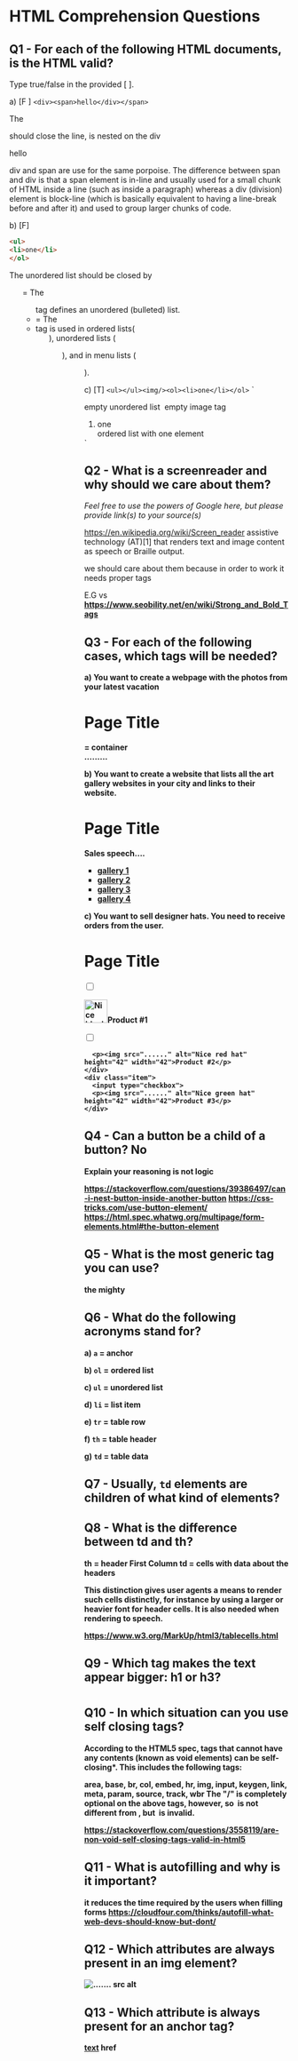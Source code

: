 # HTML Comprehension Questions


## Q1 - For each of the following HTML documents, is the HTML valid?

Type true/false in the provided [ ].

a) [F ] `<div><span>hello</div></span>`

The <div> should close the line, <span> is nested on the div

<div><span>hello</span></div>

div and span are use for the same porpoise. The difference between span and div is that a span element is in-line and usually used for a small chunk of HTML inside a line (such as inside a paragraph) whereas a div (division) element is block-line (which is basically equivalent to having a line-break before and after it) and used to group larger chunks of code.

b) [F]

```html
<ul>
<li>one</li>
</ol>
```
The unordered list should be closed by </ul>
<ul> = The <ul> tag defines an unordered (bulleted) list.
<li> = The <li> tag is used in ordered lists(<ol>), unordered lists (<ul>), and in menu lists (<menu>).

c) [T] `<ul></ul><img/><ol><li>one</li></ol>`
`<ul></ul> empty unordered list
<img/> empty image tag
<ol>
    <li>one</li> ordered list with one element
</ol>`


## Q2 - What is a screenreader and why should we care about them?

_Feel free to use the powers of Google here, but please provide link(s) to your source(s)_

https://en.wikipedia.org/wiki/Screen_reader
 assistive technology (AT)[1] that renders text and image content as speech or Braille output.

 we should care about them because in order to work it needs proper tags

 E.G <bold> vs <strong>
 https://www.seobility.net/en/wiki/Strong_and_Bold_Tags







## Q3 - For each of the following cases, which tags will be needed?

a) You want to create a webpage with the photos from your latest vacation
<!DOCTYPE html>
<html>
<head>
<title>Page Title</title>
</head>
<body>

<h1>Page Title</h1>
<section> <!--The <section> tag defines sections in a document, such as chapters, headers, footers, or any other sections of the document. --> = container 
<div><img....></div>
<div><img....></div>
<div><img....></div>
.........
</section>

</body>
</html>


b) You want to create a website that lists all the art gallery websites in your city and links to their website.
<!DOCTYPE html>
<html>
<head>
<title>Page Title</title>
</head>
<body>

<h1>Page Title</h1>
<p>Sales speech....</p>
<ul>
    <li><a href=".......">gallery 1</a></li>
    <li><a href=".......">gallery 2</a></li>
    <li><a href=".......">gallery 3</a></li>
    <li><a href=".......">gallery 4</a></li>
</ul>

</body>
</html>

c) You want to sell designer hats. You need to receive orders from the user.


<!DOCTYPE html>
<html>
<head>
<title>Page Title</title>
</head>
<body>

  <h1>Page Title</h1>
  <div class="container">
    <div class="item">
      <input type="checkbox">
      <p><img src="......" alt="Nice black hat" height="42" width="42">Product #1</p>
    </div>
    <div class="item">
      <input type="checkbox">

      <p><img src="......" alt="Nice red hat" height="42" width="42">Product #2</p>
    </div>
    <div class="item">
      <input type="checkbox">
      <p><img src="......" alt="Nice green hat" height="42" width="42">Product #3</p>
    </div>
  </div>
</body>
</html>

## Q4 - Can a button be a child of a button?  No 
Explain your reasoning is not logic

https://stackoverflow.com/questions/39386497/can-i-nest-button-inside-another-button
https://css-tricks.com/use-button-element/
https://html.spec.whatwg.org/multipage/form-elements.html#the-button-element


## Q5 - What is the most generic tag you can use?
the mighty <div>




## Q6 - What do the following acronyms stand for?

a) `a` = anchor

b) `ol` = ordered list

c) `ul` = unordered list

d) `li` = list item

e) `tr` = table row

f) `th` = table header

g) `td` = table data


## Q7 - Usually, `td` elements are children of what kind of elements?

<tr>

## Q8 - What is the difference between td and th?
th = header First Column
td = cells with data about the headers

This distinction gives user agents a means to render such cells distinctly, for instance by using a larger or heavier font for header cells. It is also needed when rendering to speech. 

https://www.w3.org/MarkUp/html3/tablecells.html


## Q9 - Which tag makes the text appear bigger: h1 or h3?
<h1>


## Q10 - In which situation can you use self closing tags?
According to the HTML5 spec, tags that cannot have any contents (known as void elements) can be self-closing*. This includes the following tags:

area, base, br, col, embed, hr, img, input, 
keygen, link, meta, param, source, track, wbr
The "/" is completely optional on the above tags, however, so <img/> is not different from <img>, but <img></img> is invalid.

https://stackoverflow.com/questions/3558119/are-non-void-self-closing-tags-valid-in-html5




## Q11 - What is autofilling and why is it important?
it reduces the time required by the users when filling forms
https://cloudfour.com/thinks/autofill-what-web-devs-should-know-but-dont/

## Q12 - Which attributes are always present in an img element?
<img src="....." alt=".......">
src
alt

## Q13 - Which attribute is always present for an anchor tag?

<a href="......">text</a>
href
